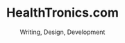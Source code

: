 ---
title: HealthTronics.com
subtitle: Writing, Design, Development 
slides:
    - healthtronics-ipad
    - healthtronics-desktop
    - healthtronics-phone
---